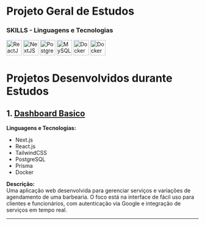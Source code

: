 # Projeto Geral de Estudos

### SKILLS - Linguagens e Tecnologias
<!-- ReactJS -->
<img src="https://cdn.jsdelivr.net/gh/devicons/devicon/icons/react/react-original.svg" alt="ReactJS" width="40" height="40"/>

<!-- NextJS -->
<img src="https://cdn.jsdelivr.net/gh/devicons/devicon/icons/nextjs/nextjs-original-wordmark.svg" alt="NextJS" width="40" height="40"/>

<!-- PostgreSQL -->
<img src="https://cdn.jsdelivr.net/gh/devicons/devicon/icons/postgresql/postgresql-original.svg" alt="PostgreSQL" width="40" height="40"/>

<!-- MySQL -->
<img src="https://cdn.jsdelivr.net/gh/devicons/devicon/icons/mysql/mysql-original-wordmark.svg" alt="MySQL" width="40" height="40"/>

<!-- Docker -->
<img src="https://cdn.jsdelivr.net/gh/devicons/devicon/icons/docker/docker-original.svg" alt="Docker" width="40" height="40"/>

<!-- Docker Compose -->
<img src="https://raw.githubusercontent.com/docker/compose/master/logo.png" alt="Docker Compose" width="40" height="40"/>

# Projetos Desenvolvidos durante Estudos

## 1. [Dashboard Basico](https://github.com/MarlosAraujo/1-dashboard-basic)

**Linguagens e Tecnologias:**  
- Next.js  
- React.js  
- TailwindCSS  
- PostgreSQL  
- Prisma  
- Docker  

**Descrição:**  
Uma aplicação web desenvolvida para gerenciar serviços e variações de agendamento de uma barbearia. O foco está na interface de fácil uso para clientes e funcionários, com autenticação via Google e integração de serviços em tempo real.

---
